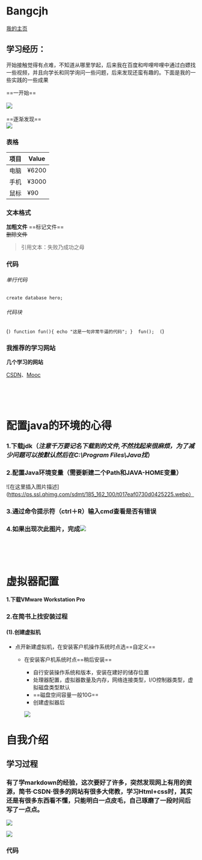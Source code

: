 # Bangcjh
   [我的主页](https://github.com/Bangcjh)  
    
## 学习经历：
开始接触觉得有点难，不知道从哪里学起，后来我在百度和哔哩哔哩中通过白嫖找一些视频，并且向学长和同学询问一些问题，后来发现还蛮有趣的。下面是我的一些实践的一些成果


==一开始==
<br>
<br>
![](https://imgconvert.csdnimg.cn/aHR0cHM6Ly9wcy5zc2wucWhpbWcuY29tL3NkbXQvMTI1XzE2Ml8xMDAvdDAxNGVmNGU5YTBlODdkYzViMi53ZWJw?x-oss-process=image/format,png)
<br>
<br>
==逐渐发现==
<br>
![](https://imgconvert.csdnimg.cn/aHR0cHM6Ly9wMC5zc2wucWhpbWdzNC5jb20vZG1zbWZsLzEyMF85NV8vdDAxZDkwMzFmNjFhZWY2MzZiMi5naWY)

### 表格
项目     | Value
-------- | -----
电脑  | ¥6200
手机  | ¥3000
鼠标  | ¥90


### 文本格式
**加粗文件**
==标记文件==  
~~删除文件~~

>引用文本：失败乃成功之母

### 代码
###### 单行代码

`create database hero;`
###### 代码块

(```) function fun(){ echo "这是一句非常牛逼的代码"; } 
fun(); 
(```)



### 我推荐的学习网站
**几个学习的网站**

[CSDN][1]、[Mooc][2]

[1]:https://www.csdn.net/ "CSDN"
[2]:https://www.icourse163.org/ "Mooc"


<br>
<br>
<br>

 #   配置java的环境的心得
 
###  1.下载jdk（_注意千万要记名下载到的文件,不然找起来很麻烦，为了减少问题可以按默认然后在C:\Program Files\Java找_）
###  2.配置Java环境变量（需要新建二个Path和JAVA-HOME变量）
![在这里插入图片描述](https://ps.ssl.qhimg.com/sdmt/185_162_100/t017eaf0730d0425225.webp）
###  3.通过命令提示符（ctrl＋R）输入cmd查看是否有错误
###  4.如果出现次此图片，完成![](https://img-blog.csdnimg.cn/2019112322002950.png?x-oss-process=image/watermark,type_ZmFuZ3poZW5naGVpdGk,shadow_10,text_aHR0cHM6Ly9ibG9nLmNzZG4ubmV0L3dlaXhpbl80NTg5OTU2OQ==,size_16,color_FFFFFF,t_70)
<br>
<br>
<br>

#  虚拟器配置

#### 1.下载VMware Workstation Pro
### 2.在简书上找安装过程
#### (1).创建虚拟机
- 点开新建虚拟机，在安装客户机操作系统时点选==自定义==
  * 在安装客户机系统时点==稍后安装==
    + 自行安装操作系统和版本，安装在建好的储存位置
    + 处理器配置，虚拟器数量及内存，网络连接类型，I/O控制器类型，虚拟磁盘类型默认
    + ==磁盘空间容量一般10G==
    + 创建虚拟器后
    
     ![](https://img-blog.csdnimg.cn/2019112422035971.png?x-oss-process=image/watermark,type_ZmFuZ3poZW5naGVpdGk,shadow_10,text_aHR0cHM6Ly9ibG9nLmNzZG4ubmV0L3dlaXhpbl80NTg5OTU2OQ==,size_16,color_FFFFFF,t_70)
 
 
 
<!DOCTYPE html>
<html>
<head>
<meta charset="utf-8">

# 自我介绍

## 学习过程
### 有了学markdown的经验，这次要好了许多，突然发现网上有用的资源，简书·CSDN·很多的网站有很多大佬教，学习Html+css时，其实还是有很多东西看不懂，只能明白一点皮毛，自己琢磨了一段时间后写了一点点。
![](https://img-blog.csdnimg.cn/20191126184801648.png?x-oss-process=image/watermark,type_ZmFuZ3poZW5naGVpdGk,shadow_10,text_aHR0cHM6Ly9ibG9nLmNzZG4ubmV0L3dlaXhpbl80NTg5OTU2OQ==,size_16,color_FFFFFF,t_70)

![](https://img-blog.csdnimg.cn/20191126184858481.png?x-oss-process=image/watermark,type_ZmFuZ3poZW5naGVpdGk,shadow_10,text_aHR0cHM6Ly9ibG9nLmNzZG4ubmV0L3dlaXhpbl80NTg5OTU2OQ==,size_16,color_FFFFFF,t_70)

### 代码
<!DOCTYPE html>
<html>
<head>
<meta charset="utf-8">
	<style type"=txx/css">
		#bangcjh{

  position:fixed;

  top: 0;

  left: 0;

  width:100%;

  height:100%;

  min-width: 1000px;

  z-index:-10;

  zoom: 1;

  background-color: #fff;

  background-repeat: no-repeat;

  background-size: cover;

  -webkit-background-size: cover;

  -o-background-size: cover;

  background-position: center 0;

}
	
	</style>


	
</head>
	<p id="bangcjh" style="background-image: url(http://p3.pstatp.com/large/pgc-image/153232108046234aebc0ab6);"></p>
	
<h1>自我介绍</h1>
	
<a href="//https://github.com/Bangcjh">我的主页</a>
<br>		
<br>

<img src="https://www.52doutu.cn/static/temp/pic/fa6aabefbf385835b1bed59c1f5c1f11.jpg" width="200" height="200" />
个
	<h2>首先</h2>
	<font size="4">我是一个热爱运动的boy，有时可能会这样</font><font size="6">，
	<br>
	<img src="https://i02piccdn.sogoucdn.com/dcd3d4972f0f028a" width="200" height="200" />
	<p style="background-color:#FFFF00">但是这并不妨碍我埋头于某个问题几天几夜</font>
	
	<font size="4"><p style="background-color:#00FFFF">我对计算机和数学有浓厚的兴趣，愿意花时间去琢磨他们，对于外在的影响，我可以克服这些诱惑，潜心去完成
	自己的学业和任务,可能我现在没有很高的水平，但是我相信我自己会不断努力来提高自己的实力，希望学长学姐给我一个机会来让我证明自己</font><font size="6">
	
<h3>其次</h3>
	<font size="4">假设我可以进入基地，对于学长学姐的评判指教，我会虚心接受。我也会积极参加各类比赛，面对不会的问题也会想学长学姐请教。</font><font size="6>
		">
	<h3>最后但同样重要的事情</h3>
	<img src="https://www.52doutu.cn/static/temp/pic/2724cd9045e4bec165c2b4e95dee0801.jpg">
	
